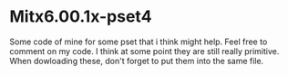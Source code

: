 # Mitx6.00.1x-pset4
Some code of mine for some pset that i think might help.
Feel free to comment on my code. I think at some point they are still really primitive.
When dowloading these, don't forget to put them into the same file.

